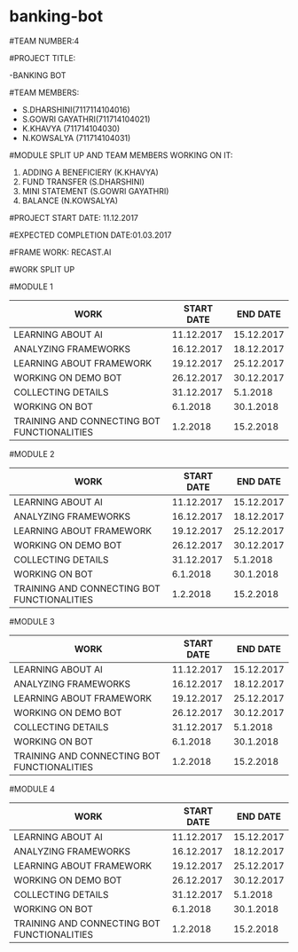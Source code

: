 # banking-bot

#TEAM NUMBER:4

#PROJECT TITLE: 

-BANKING BOT

#TEAM MEMBERS:

- S.DHARSHINI(7117114104016)
- S.GOWRI GAYATHRI(711714104021)
- K.KHAVYA (711714104030)
- N.KOWSALYA (711714104031)

#MODULE SPLIT UP AND TEAM MEMBERS WORKING ON IT:


1.	ADDING A BENEFICIERY  (K.KHAVYA)
2.	FUND TRANSFER      (S.DHARSHINI)
3.	MINI STATEMENT     (S.GOWRI GAYATHRI)
4.	BALANCE             (N.KOWSALYA)

#PROJECT START DATE: 11.12.2017

#EXPECTED COMPLETION DATE:01.03.2017

#FRAME WORK: RECAST.AI

#WORK SPLIT UP

#MODULE 1 

|WORK|START DATE|END DATE|
|----|-----------|--------|
|LEARNING ABOUT AI|11.12.2017|15.12.2017|
|ANALYZING FRAMEWORKS|16.12.2017|18.12.2017|
|LEARNING ABOUT FRAMEWORK|19.12.2017|25.12.2017|
|WORKING ON DEMO BOT|26.12.2017|30.12.2017|
|COLLECTING DETAILS |31.12.2017|5.1.2018|
|WORKING ON BOT|6.1.2018|30.1.2018|
|TRAINING AND CONNECTING BOT FUNCTIONALITIES|1.2.2018|15.2.2018|

#MODULE 2

|WORK|START DATE|END DATE|
|----|-----------|--------|
|LEARNING ABOUT AI|11.12.2017|15.12.2017|
|ANALYZING FRAMEWORKS|16.12.2017|18.12.2017|
|LEARNING ABOUT FRAMEWORK|19.12.2017|25.12.2017|
|WORKING ON DEMO BOT|26.12.2017|30.12.2017|
|COLLECTING DETAILS |31.12.2017|5.1.2018|
|WORKING ON BOT|6.1.2018|30.1.2018|
|TRAINING AND CONNECTING BOT FUNCTIONALITIES|1.2.2018|15.2.2018|


#MODULE 3

|WORK|START DATE|END DATE|
|----|-----------|--------|
|LEARNING ABOUT AI|11.12.2017|15.12.2017|
|ANALYZING FRAMEWORKS|16.12.2017|18.12.2017|
|LEARNING ABOUT FRAMEWORK|19.12.2017|25.12.2017|
|WORKING ON DEMO BOT|26.12.2017|30.12.2017|
|COLLECTING DETAILS |31.12.2017|5.1.2018|
|WORKING ON BOT|6.1.2018|30.1.2018|
|TRAINING AND CONNECTING BOT FUNCTIONALITIES|1.2.2018|15.2.2018|


#MODULE 4

|WORK|START DATE|END DATE|
|----|-----------|--------|
|LEARNING ABOUT AI|11.12.2017|15.12.2017|
|ANALYZING FRAMEWORKS|16.12.2017|18.12.2017|
|LEARNING ABOUT FRAMEWORK|19.12.2017|25.12.2017|
|WORKING ON DEMO BOT|26.12.2017|30.12.2017|
|COLLECTING DETAILS |31.12.2017|5.1.2018|
|WORKING ON BOT|6.1.2018|30.1.2018|
|TRAINING AND CONNECTING BOT FUNCTIONALITIES|1.2.2018|15.2.2018|


